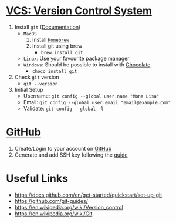 # [VCS: Version Control System](https://en.wikipedia.org/wiki/Version_control)

1. Install `git` ([Documentation](https://git-scm.com/)) 
    - `MacOS`
        1. Install [`Homebrew`](https://brew.sh/)
        2. Install git using brew
            - `brew install git`
    - `Linux`: Use your favourite package manager
    - `Windows`: Should be possible to install with [Chocolate](https://community.chocolatey.org/)
        - `choco install git`
2. Check `git` version
    - `git --version`
3. Initial Setup
    - Username: `git config --global user.name "Mona Lisa"`
    - Email: `git config --global user.email "email@example.com"`
    - Validate: `git config --global -l`

# [GitHub](github.com)
1. Create/Login to your account on [GitHub](github.com)
2. Generate and add SSH key following the [guide](https://docs.github.com/en/github/authenticating-to-github/connecting-to-github-with-ssh/about-ssh)

# Useful Links
- https://docs.github.com/en/get-started/quickstart/set-up-git
- https://github.com/git-guides/
- https://en.wikipedia.org/wiki/Version_control
- https://en.wikipedia.org/wiki/Git
